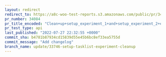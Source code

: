 ```yaml
---
layout: redirect
redirect_to: https://a8c-woo-test-reports.s3.amazonaws.com/public/pr/34084/api/index.html
pr_number: 34084
pr_title_encoded: "Clean+up+setup_experiment_1+and+setup_experiment_2+experiments"
pr_test_type: api
last_published: "2022-07-27 22:32:55 +0000"
commit_sha: b4781b87934cd15839d55e45b6bc8ef33ea5755d
commit_message: "Add changelog"
branch_name: update/33746-setup-tasklist-experiment-cleanup
---
```

